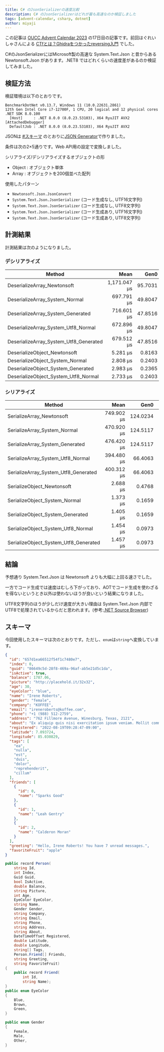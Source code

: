 ```yaml
---
title: C# のJsonSerializerの速度比較
description: C# のJsonSerializerはどれが最も高速なのか検証しました
tags: [advent-calendar, csharp, dotnet]
author: miyaji
---
```


この記事は [OUCC Advent Calendar 2023](https://adventar.org/calendars/9315) の17日目の記事です。前回はぐれいしゃさんによる [CTfとは？Ghidraをつかったreversing入門](https://qiita.com/icestdy/items/86b597d118e4801453d5) でした。

C#のJsonSerializerにはMicrosoft製の高速な System.Text.Json と昔からある Newtonsoft.Json があります。.NET8 ではどれくらいの速度差があるのか検証してみました。

## 検証方法

検証環境は以下のとおりです。

```
BenchmarkDotNet v0.13.7, Windows 11 (10.0.22631.2861)
12th Gen Intel Core i7-12700F, 1 CPU, 20 logical and 12 physical cores
.NET SDK 8.0.100
  [Host]     : .NET 8.0.0 (8.0.23.53103), X64 RyuJIT AVX2 [AttachedDebugger]
  DefaultJob : .NET 8.0.0 (8.0.23.53103), X64 RyuJIT AVX2
```

JSONは [#スキーマ](#スキーマ) のとおりに[JSON Generator](https://json-generator.com/)で作りました。

条件は次の2×5通りです。Web API用の設定で変換しました。

シリアライズ/デシリアライズするオブジェクトの形
- Object : オブジェクト単体
- Array : オブジェクトを200個並べた配列

使用したパターン
- `Newtonsoft.Json.JsonConvert`
- `System.Text.Json.JsonSerializer` (コード生成なし, UTF16文字列)
- `System.Text.Json.JsonSerializer` (コード生成なし, UTF8文字列)
- `System.Text.Json.JsonSerializer` (コード生成あり, UTF16文字列)
- `System.Text.Json.JsonSerializer` (コード生成あり, UTF8文字列)

## 計測結果

計測結果は次のようになりました。

### デシリアライズ

|                                 Method |         Mean |     Gen0 |     Gen1 |     Gen2 |  Allocated |
|--------------------------------------- |-------------:|---------:|---------:|---------:|-----------:|
|            DeserializeArray_Newtonsoft | 1,171.047 μs |  95.7031 |  33.2031 |        - | 1240.29 KB |
|         DeserializeArray_System_Normal |   697.791 μs |  49.8047 |  19.5313 |        - |  637.54 KB |
|      DeserializeArray_System_Generated |   716.601 μs |  47.8516 |  23.4375 |        - |  622.35 KB |
|    DeserializeArray_System_Utf8_Normal |   672.896 μs |  49.8047 |  19.5313 |        - |  637.54 KB |
| DeserializeArray_System_Utf8_Generated |   679.512 μs |  47.8516 |  23.4375 |        - |  622.36 KB |
|           DeserializeObject_Newtonsoft |     5.281 μs |   0.8163 |   0.0153 |        - |    10.5 KB |
|        DeserializeObject_System_Normal |     2.808 μs |   0.2403 |        - |        - |    3.09 KB |
|     DeserializeObject_System_Generated |     2.983 μs |   0.2365 |        - |        - |    3.02 KB |
|   DeserializeObject_System_Utf8_Normal |     2.733 μs |   0.2403 |        - |        - |    3.09 KB |

### シリアライズ

|                                 Method |         Mean |     Gen0 |     Gen1 |     Gen2 |  Allocated |
|--------------------------------------- |-------------:|---------:|---------:|---------:|-----------:|
|              SerializeArray_Newtonsoft |   749.902 μs | 124.0234 | 124.0234 | 124.0234 |  992.24 KB |
|           SerializeArray_System_Normal |   470.920 μs | 124.5117 | 124.5117 | 124.5117 |  436.04 KB |
|        SerializeArray_System_Generated |   476.420 μs | 124.5117 | 124.5117 | 124.5117 |  436.04 KB |
|      SerializeArray_System_Utf8_Normal |   394.480 μs |  66.4063 |  66.4063 |  66.4063 |  222.88 KB |
|   SerializeArray_System_Utf8_Generated |   400.312 μs |  66.4063 |  66.4063 |  66.4063 |  222.88 KB |
|             SerializeObject_Newtonsoft |     2.688 μs |   0.4768 |   0.0038 |        - |    6.12 KB |
|          SerializeObject_System_Normal |     1.373 μs |   0.1659 |        - |        - |    2.13 KB |
|       SerializeObject_System_Generated |     1.405 μs |   0.1659 |        - |        - |    2.13 KB |
|     SerializeObject_System_Utf8_Normal |     1.454 μs |   0.0973 |        - |        - |    1.26 KB |
|  SerializeObject_System_Utf8_Generated |     1.457 μs |   0.0973 |        - |        - |    1.26 KB |

## 結論

予想通り System.Text.Json は Newtonsoft よりも大幅に上回る速さでした。

一方でコード生成では速度はむしろ下がっており、AOTでコード生成を使わざるを得ないというとき以外は使わないほうが良いという結果になりました。

UTF8文字列のほうが少しだけ速度が大きい理由は System.Text.Json 内部でUTF8で処理されているからだと思われます。(参考:[.NET Source Browser](https://source.dot.net/#System.Text.Json/System/Text/Json/Serialization/JsonSerializer.Read.String.cs,96a37c571da81bec,references))

## スキーマ

今回使用したスキーマは次のとおりです。ただし、`enum`は`string`へ変換しています。

```json
{
  "id": "657d1ea66512f54f1c7480e7",
  "index": 0,
  "guid": "86649c5d-28f8-469a-96af-ab5e21d5c1da",
  "isActive": true,
  "balance": 1787.06,
  "picture": "http://placehold.it/32x32",
  "age": 30,
  "eyeColor": "blue",
  "name": "Irene Roberts",
  "gender": "female",
  "company": "KOFFEE",
  "email": "ireneroberts@koffee.com",
  "phone": "+1 (988) 512-2759",
  "address": "762 Fillmore Avenue, Winesburg, Texas, 2121",
  "about": "Ex aliquip quis nisi exercitation ipsum veniam. Mollit commodo veniam nisi pariatur. Deserunt id commodo aliquip id. Ea qui qui fugiat do quis ut dolor qui nisi et quis.\r\n",
  "registered": "2022-08-19T09:28:47-09:00",
  "latitude": 7.093724,
  "longitude": 85.030829,
  "tags": [
    "ea",
    "nulla",
    "est",
    "duis",
    "dolor",
    "reprehenderit",
    "cillum"
  ],
  "friends": [
    {
      "id": 0,
      "name": "Sparks Good"
    },
    {
      "id": 1,
      "name": "Leah Gentry"
    },
    {
      "id": 2,
      "name": "Calderon Moran"
    }
  ],
  "greeting": "Hello, Irene Roberts! You have 7 unread messages.",
  "favoriteFruit": "apple"
}
```

```cs
public record Person(
    string Id,
    int Index,
    Guid Guid,
    bool IsActive,
    double Balance,
    string Picture,
    int Age,
    EyeColor EyeColor,
    string Name,
    Gender Gender,
    string Company,
    string Email,
    string Phone,
    string Address,
    string About,
    DateTimeOffset Registered,
    double Latitude,
    double Longitude,
    string[] Tags,
    Person.Friend[] Friends,
    string Greeting,
    string FavoriteFruit)
{
    public record Friend(
        int Id,
        string Name);
}
public enum EyeColor
{
    Blue,
    Brown,
    Green,
}

public enum Gender
{
    Female,
    Male,
    Other,
}
```
